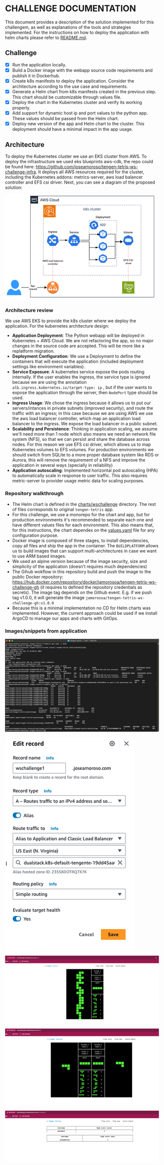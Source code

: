 # CHALLENGE DOCUMENTATION

This document provides a description of the solution implemented for this challengem, as well as explanations of the tools and strategies implemented.
For the instructions on how to deploy the application with helm charts please refer to [README.md](./README.md/#option-2-kubernetes-and-helm).

## Challenge

- [X] Run the application locally.
- [X] Build a Docker image with the webapp source code requirements and publish it in Dockerhub.
- [X] Create k8s manifests to deploy the application. Consider the architecture according to the use case and requirements.
- [X] Generate a Helm chart from k8s manifests created in the previous step. This chart should be customizable through values file.
- [X] Deploy the chart in the Kubernetes cluster and verify its working properly.
- [X] Add support for dynamic host ip and port values to the python app. These values should be passed from the Helm chart.
- [X] Deploy new version of the app and Helm chart to the cluster. This deployment should have a minimal impact in the app usage.

## Architecture

To deploy the Kubernetes cluster we use an EKS cluster from AWS. To deploy the infrastructure we used eks blueprints aws-cdk, the repo could be found here: <https://github.com/joseamoroso/tengen-tetris-ws-challenge-infra>. It deploys all AWS resources required for the cluster, including the Kubernetes addons: metrics-server, aws load balancer controller and EFS csi driver. Next, you can see a diagram of the proposed solution:

![kubernetes-cluster-architecture](docs/images/wschallenge-doc-1.png)

### Architecture review

We use AWS EKS to provide the k8s cluster where we deploy the application. For the kubernetes architecture design:

- **Application Deployment**: The Python webapp will be deployed in Kubernetes + AWS Cloud. We are not refactoring the app, so no major changes in the source code are accepted. This will be more like a replatform migration.
- **Deployment Configuration**: We use a Deployment to define the containers that will execute the application (included deployment settings like environment variables).
- **Service Exposure**: A kubernetes service expose the pods routing internally. If the user enables the ingress, the service type is ignored because we are using the annotation `alb.ingress.kubernetes.io/target-type: ip` , but if the user wants to expose the application through the server, then `NodePort` type should be used.
- **Ingress Usage**: We chose the ingress because it allows us to put our servers/intances in private subnets (improved security), and route the traffic with an ingress; in this case because we are using AWS we use the aws load balancer controller, which map an application load balancer to the ingress. We expose the load balancer in a public subnet.
- **Scalability and Persistence**: Thinking in application scaling, we assume we'll need more than 1 node which also means we need an network file system (NFS), so that we can persist and share the database across nodes. For this reason we use EFS csi driver, which allows us to map Kubernetes volumes to EFS volumes. For production environments we should switch from SQLite to a more proper database system like RDS or Aurora, this will remove the requirement of a NFS and improve the application in several ways (specially in reliability)
- **Application autoscaling**: Implemented horizontal pod autoscaling (HPA) to automatically scale in response to user traffic. This also requires metric-server to provider usage metric data for scaling purposes.

### Repository walkthrough

- The Helm chart is defined in the [charts/wschallenge](./charts/wschallenge/) directory. The rest of files corresponds to original `tengen-tetris` app.
- For this challenge, we use a monorepo for the chart and app, but for production environments it's recommended to separate each one and have different values files for each environment. This also means that, for this instructions, the chart dependes on the [values.yaml](./charts/wschallenge/values.yaml) file for any configuration purpose.
- Docker image is composed of three stages, to install dependencies, copy all files and ship the app in the container. The `BUILDPLATFORM` allows us to build images that can support multi-architectures in case we want to use ARM based images.
- We used an alpine version because of the image security, size and simplicity of the application (doesn't requires much dependencies)
- The Gihub wokflow in this repository build and push the image to the public Docker repository: <https://hub.docker.com/repository/docker/jamorosoa/tengen-tetris-ws-challenge-gh> (it requires to defined the repository credentials as secrets). The image tag depends on the Github event. E.g. if we push tag v1.0.0, it will generate the image `jamorosoa/tengen-tetris-ws-challenge-gh:v1.0.0`
- Because this is a minimal implementation no CD for Helm charts was implemented. However, the current approach could be used if we install ArgoCD to manage our apps and charts with GitOps.

### Images/snippets from application

![helm-insatallation](docs/images/wschallenge-doc-2.png)

![update-record-to-ingress](docs/images/wschallenge-doc-3.png)

![app-working-solo](docs/images/wschallenge-doc-4.png)

![app-working-duo](docs/images/wschallenge-doc-5.png)

![app-working-score-board](docs/images/wschallenge-doc-6.png)
